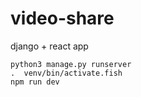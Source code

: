 # video-share
django + react app

```
python3 manage.py runserver
.  venv/bin/activate.fish
npm run dev 
```

